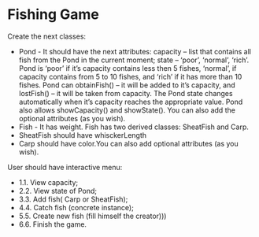 # Fishing Game

Create the next classes:
- Pond - It should have the next attributes: capacity – list that contains all fish from the Pond in the current moment; state – ‘poor’, ‘normal’, ‘rich’. Pond is ‘poor’ if it’s capacity contains less then 5 fishes, ‘normal’, if capacity contains from 5 to 10 fishes, and ‘rich’ if it has more than 10 fishes. Pond can obtainFish() – it will be added to it’s capacity, and lostFish() – it will be taken from capacity. The Pond state changes automatically when it’s capacity reaches the appropriate value. Pond also allows showCapacity() and showState(). You can also add the optional attributes (as you wish).
 - Fish -  It has weight. Fish has two derived classes: SheatFish and Carp.
 - SheatFish should have whisckerLength
 - Carp should have color.You can also add optional attributes (as you wish).

User should have interactive menu:
- 1.1. View capacity;
- 2.2. View state of Pond;
- 3.3. Add fish( Carp or SheatFish);
- 4.4. Catch fish (concrete instance);
- 5.5. Create new fish (fill himself the creator)))
- 6.6. Finish the game.
